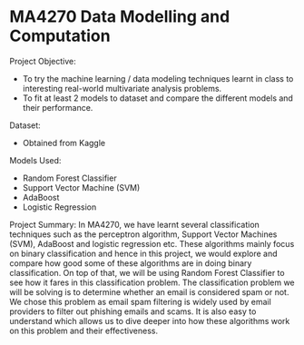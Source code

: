 # MA4270 Data Modelling and Computation

Project Objective:
- To try the machine learning / data modeling techniques learnt in class to interesting real-world multivariate analysis problems. 
- To fit at least 2 models to dataset and compare the different models and their performance.

Dataset:
- Obtained from Kaggle

Models Used:
- Random Forest Classifier
- Support Vector Machine (SVM)
- AdaBoost
- Logistic Regression

Project Summary:
In MA4270, we have learnt several classification techniques such as the perceptron algorithm, Support Vector Machines (SVM), AdaBoost and logistic regression etc. These algorithms mainly focus on binary classification and hence in this project, we would explore and compare how good some of these algorithms are in doing binary classification. On top of that, we will be using Random Forest Classifier to see how it fares in this classification problem.
The classification problem we will be solving is to determine whether an email is considered spam or not. We chose this problem as email spam filtering is widely used by email providers to filter out phishing emails and scams. It is also easy to understand which allows us to dive deeper into how these algorithms work on this problem and their effectiveness.
